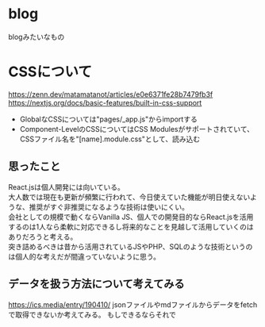 # blog
blogみたいなもの

# CSSについて
https://zenn.dev/matamatanot/articles/e0e6371fe28b7479fb3f  
https://nextjs.org/docs/basic-features/built-in-css-support  
- GlobalなCSSについては"pages/_app.js"からimportする
- Component-LevelのCSSについてはCSS Modulesがサポートされていて、CSSファイル名を"[name].module.css"として、読み込む 

## 思ったこと
React.jsは個人開発には向いている。  
大人数では現在も更新が頻繁に行われて、今日使えていた機能が明日使えないような、推奨がすぐ非推奨になるような技術は使いにくい。  
会社としての規模で動くならVanilla JS、個人での開発目的ならReact.jsを活用するのは1人なら柔軟に対応できるし将来的なことを見越して活用していくのはありだろうと考える。  
突き詰めるべきは昔から活用されているJSやPHP、SQLのような技術というのは個人的な考えだが間違っていないように思う。  


## データを扱う方法について考えてみる
https://ics.media/entry/190410/
jsonファイルやmdファイルからデータをfetchで取得できないか考えてみる。
もしできるならそれで